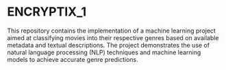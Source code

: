 # ENCRYPTIX_1
This repository contains the implementation of a machine learning project aimed at classifying movies into their respective genres based on available metadata and textual descriptions. The project demonstrates the use of natural language processing (NLP) techniques and machine learning models to achieve accurate genre predictions.
